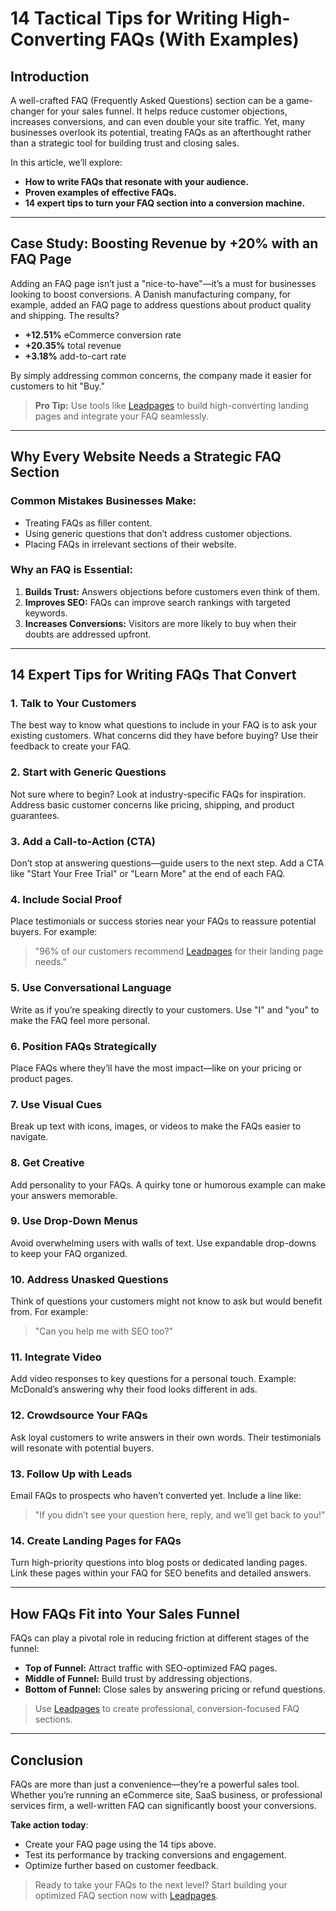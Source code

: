 # 14 Tactical Tips for Writing High-Converting FAQs (With Examples)

## Introduction

A well-crafted FAQ (Frequently Asked Questions) section can be a game-changer for your sales funnel. It helps reduce customer objections, increases conversions, and can even double your site traffic. Yet, many businesses overlook its potential, treating FAQs as an afterthought rather than a strategic tool for building trust and closing sales.

In this article, we’ll explore:

- **How to write FAQs that resonate with your audience.**
- **Proven examples of effective FAQs.**
- **14 expert tips to turn your FAQ section into a conversion machine.**

---

## Case Study: Boosting Revenue by +20% with an FAQ Page

Adding an FAQ page isn’t just a "nice-to-have"—it’s a must for businesses looking to boost conversions. A Danish manufacturing company, for example, added an FAQ page to address questions about product quality and shipping. The results?

- **+12.51%** eCommerce conversion rate
- **+20.35%** total revenue
- **+3.18%** add-to-cart rate

By simply addressing common concerns, the company made it easier for customers to hit "Buy."

> **Pro Tip:** Use tools like [Leadpages](https://bit.ly/LEadPages) to build high-converting landing pages and integrate your FAQ seamlessly.

---

## Why Every Website Needs a Strategic FAQ Section

### Common Mistakes Businesses Make:
- Treating FAQs as filler content.
- Using generic questions that don’t address customer objections.
- Placing FAQs in irrelevant sections of their website.

### Why an FAQ is Essential:
1. **Builds Trust:** Answers objections before customers even think of them.
2. **Improves SEO:** FAQs can improve search rankings with targeted keywords.
3. **Increases Conversions:** Visitors are more likely to buy when their doubts are addressed upfront.

---

## 14 Expert Tips for Writing FAQs That Convert

### **1. Talk to Your Customers**
The best way to know what questions to include in your FAQ is to ask your existing customers. What concerns did they have before buying? Use their feedback to create your FAQ.

### **2. Start with Generic Questions**
Not sure where to begin? Look at industry-specific FAQs for inspiration. Address basic customer concerns like pricing, shipping, and product guarantees.

### **3. Add a Call-to-Action (CTA)**
Don’t stop at answering questions—guide users to the next step. Add a CTA like "Start Your Free Trial" or "Learn More" at the end of each FAQ.

### **4. Include Social Proof**
Place testimonials or success stories near your FAQs to reassure potential buyers. For example:
> "96% of our customers recommend [Leadpages](https://bit.ly/LEadPages) for their landing page needs."

### **5. Use Conversational Language**
Write as if you’re speaking directly to your customers. Use "I" and "you" to make the FAQ feel more personal.

### **6. Position FAQs Strategically**
Place FAQs where they’ll have the most impact—like on your pricing or product pages.

### **7. Use Visual Cues**
Break up text with icons, images, or videos to make the FAQs easier to navigate.

### **8. Get Creative**
Add personality to your FAQs. A quirky tone or humorous example can make your answers memorable.

### **9. Use Drop-Down Menus**
Avoid overwhelming users with walls of text. Use expandable drop-downs to keep your FAQ organized.

### **10. Address Unasked Questions**
Think of questions your customers might not know to ask but would benefit from. For example: 
> "Can you help me with SEO too?" 

### **11. Integrate Video**
Add video responses to key questions for a personal touch. Example: McDonald’s answering why their food looks different in ads.

### **12. Crowdsource Your FAQs**
Ask loyal customers to write answers in their own words. Their testimonials will resonate with potential buyers.

### **13. Follow Up with Leads**
Email FAQs to prospects who haven’t converted yet. Include a line like:
> "If you didn’t see your question here, reply, and we’ll get back to you!"

### **14. Create Landing Pages for FAQs**
Turn high-priority questions into blog posts or dedicated landing pages. Link these pages within your FAQ for SEO benefits and detailed answers.

---

## How FAQs Fit into Your Sales Funnel

FAQs can play a pivotal role in reducing friction at different stages of the funnel:

- **Top of Funnel:** Attract traffic with SEO-optimized FAQ pages.
- **Middle of Funnel:** Build trust by addressing objections.
- **Bottom of Funnel:** Close sales by answering pricing or refund questions.

> Use [Leadpages](https://bit.ly/LEadPages) to create professional, conversion-focused FAQ sections.

---

## Conclusion

FAQs are more than just a convenience—they’re a powerful sales tool. Whether you’re running an eCommerce site, SaaS business, or professional services firm, a well-written FAQ can significantly boost your conversions.

**Take action today**:
- Create your FAQ page using the 14 tips above.
- Test its performance by tracking conversions and engagement.
- Optimize further based on customer feedback.

> Ready to take your FAQs to the next level? Start building your optimized FAQ section now with [Leadpages](https://bit.ly/LEadPages).
